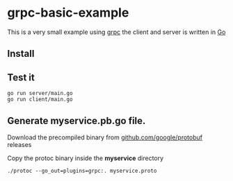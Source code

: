 # grpc-basic-example

This is a very small example using [grpc](http://www.grpc.io/) the client and server is written in [Go](https://golang.org/)

## Install

## Test it

```
go run server/main.go
go run client/main.go
```

## Generate myservice.pb.go file.

Download the precompiled binary from [github.com/google/protobuf](https://github.com/google/protobuf/releases) releases

Copy the protoc binary inside the **myservice** directory

```
./protoc --go_out=plugins=grpc:. myservice.proto
```
